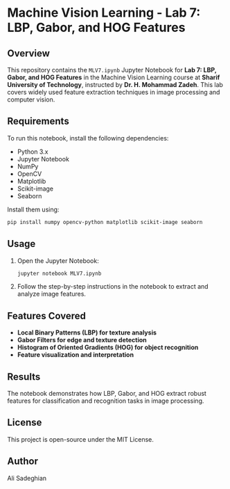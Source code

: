 # Machine Vision Learning - Lab 7: LBP, Gabor, and HOG Features

## Overview
This repository contains the `MLV7.ipynb` Jupyter Notebook for **Lab 7: LBP, Gabor, and HOG Features** in the Machine Vision Learning course at **Sharif University of Technology**, instructed by **Dr. H. Mohammad Zadeh**. This lab covers widely used feature extraction techniques in image processing and computer vision.

## Requirements
To run this notebook, install the following dependencies:
- Python 3.x
- Jupyter Notebook
- NumPy
- OpenCV
- Matplotlib
- Scikit-image
- Seaborn

Install them using:
```bash
pip install numpy opencv-python matplotlib scikit-image seaborn
```

## Usage

1. Open the Jupyter Notebook:
   ```bash
   jupyter notebook MLV7.ipynb
   ```
2. Follow the step-by-step instructions in the notebook to extract and analyze image features.

## Features Covered
- **Local Binary Patterns (LBP) for texture analysis**
- **Gabor Filters for edge and texture detection**
- **Histogram of Oriented Gradients (HOG) for object recognition**
- **Feature visualization and interpretation**

## Results
The notebook demonstrates how LBP, Gabor, and HOG extract robust features for classification and recognition tasks in image processing.

## License
This project is open-source under the MIT License.

## Author
Ali Sadeghian


